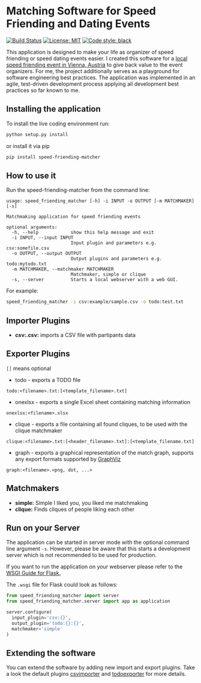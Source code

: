 # Matching Software for Speed Friending and Dating Events
[![Build Status](https://travis-ci.org/DiffSK/configobj.svg?branch=master)](https://travis-ci.org/machinekoder/speed-friending-and-dating-matcher)
[![License: MIT](https://img.shields.io/badge/License-MIT-yellow.svg)](https://github.com/machinekoder/speed-friending-matcher/blob/master/LICENSE)
[![Code style: black](https://img.shields.io/badge/code%20style-black-000000.svg)](https://github.com/ambv/black)

This application is designed to make your life as organizer of speed friending or speed dating events easier. I created this software for a [local speed friending event in Vienna, Austria](https://www.meetup.com/de-DE/speed-friending-events/) to give back value to the event organizers. For me, the project additionally serves as a playground for software engineering best practices. The application was implemented in an agile, test-driven development process applying all development best practices so far known to me.

## Installing the application
To install the live coding environment run:

```bash
python setup.py install
```

or install it via pip

```bash
pip install speed-friending-matcher
```

## How to use it
Run the speed-friending-matcher from the command line:
```
usage: speed_friending_matcher [-h] -i INPUT -o OUTPUT [-m MATCHMAKER] [-s]

Matchmaking application for speed friending events

optional arguments:
  -h, --help            show this help message and exit
  -i INPUT, --input INPUT
                        Input plugin and parameters e.g. csv:somefile.csv
  -o OUTPUT, --output OUTPUT
                        Output plugins and parameters e.g. todo:mytodo.txt
  -m MATCHMAKER, --matchmaker MATCHMAKER
                        Matchmaker, simple or clique
  -s, --server          Starts a local webserver with a web GUI.
```

For example:
```bash
speed_friending_matcher -i csv:example/sample.csv -o todo:test.txt
```

## Importer Plugins

* **csv:<filename>.csv:** imports a CSV file with partipants data

## Exporter Plugins

`[]` means optional

* todo - exports a TODO file
```
todo:<filename>.txt:[<template_filename>.txt]
```

* onexlsx - exports a single Excel sheet containing matching information
```
onexlsx:<filename>.xlsx
```

* clique - exports a file containing all found cliques, to be used with the clique matchmaker
```
clique:<filename>.txt:[<header_filename>.txt]:[<template_filename.txt]
```

* graph - exports a graphical representation of the match graph, supports any export formats supported by [GraphViz](https://www.graphviz.org/)
```
graph:<filename>.<png, dot, ...>
```

## Matchmakers

* **simple:** Simple I liked you, you liked me matchmaking
* **clique:** Finds cliques of people liking each other

## Run on your Server

The application can be started in server mode with the optional command line argument `-s`.
However, please be aware that this starts a development server which is not recommended
to be used for production.

If you want to run the application on your webserver please refer to 
the [WSGI Guide for Flask.](http://flask.pocoo.org/docs/1.0/deploying/mod_wsgi/)

The `.wsgi` file for Flask could look as follows:

```python
from speed_friending_matcher import server
from speed_friending_matcher.server import app as application

server.configure(
  input_plugin='csv:{}',
  output_plugin='todo:{}:{}',
  matchmaker='simple'
)
```

## Extending the software
You can extend the software by adding new import and export plugins. Take a look the default plugins
 [csvimporter](./importer/csvimporter.py) and [todoexporter](./exporter/todoexporter.py) for more details.

